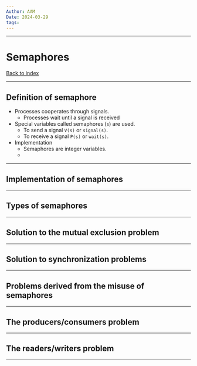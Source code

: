 ```yaml
---
Author: AAM
Date: 2024-03-29
tags:
---
```

---
# Semaphores

[Back to index](../OS.md)

---

## Definition of semaphore

- Processes cooperates through signals.
	- Processes wait until a signal is received
- Special variables called semaphores (`s`) are used.
	- To send a signal `V(s)` or `signal(s)`.
	- To receive a signal `P(s)` or `wait(s)`.
- Implementation
	- Semaphores are integer variables.
	- 

---
## Implementation of semaphores



---
## Types of semaphores



---
## Solution to the mutual exclusion problem



---
## Solution to synchronization problems



---
## Problems derived from the misuse of semaphores



---
## The producers/consumers problem



---
## The readers/writers problem



---